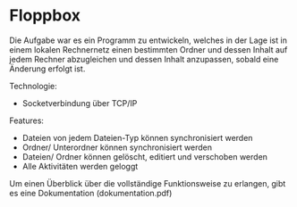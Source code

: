 Floppbox
========

Die Aufgabe war es ein Programm zu entwickeln, welches in der Lage ist in einem lokalen Rechnernetz einen bestimmten Ordner und dessen Inhalt auf jedem Rechner abzugleichen und dessen Inhalt anzupassen, sobald eine Änderung erfolgt ist.

Technologie:
* Socketverbindung über TCP/IP

Features:
* Dateien von jedem Dateien-Typ können synchronisiert werden
* Ordner/ Unterordner können synchronisiert werden
* Dateien/ Ordner können gelöscht, editiert und verschoben werden
* Alle Aktivitäten werden geloggt

Um einen Überblick über die vollständige Funktionsweise zu erlangen, gibt es eine Dokumentation (dokumentation.pdf)
